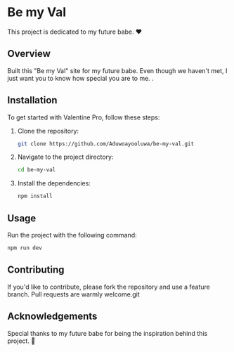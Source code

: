 # Be my Val

This project is dedicated to my future babe. ❤️

## Overview

Built this "Be my Val" site for my future babe. Even though we haven't met, I just want you to know how special you are to me. .


## Installation

To get started with Valentine Pro, follow these steps:

1. Clone the repository:
    ```bash
    git clone https://github.com/Aduwoayooluwa/be-my-val.git
    ```
2. Navigate to the project directory:
    ```bash
    cd be-my-val
    ```
3. Install the dependencies:
    ```bash
    npm install
    ```

## Usage

Run the project with the following command:
```bash
npm run dev
```

## Contributing

If you'd like to contribute, please fork the repository and use a feature branch. Pull requests are warmly welcome.git 

## Acknowledgements

Special thanks to my future babe for being the inspiration behind this project. 💖
